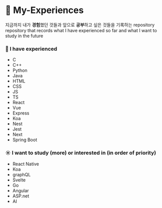 # 🧐 My-Experiences

지금까지 내가 **경험**했던 것들과 앞으로 **공부**하고 싶은 것들을 기록하는 repository  
repository that records what I have experienced so far and what I want to study in the future

### 🌙 I have experienced
- C
- C++
- Python
- Java
- HTML
- CSS
- JS
- TS
- React
- Vue
- Express
- Koa
- Nest
- Jest
- Next
- Spring Boot

### ☀️ I want to study (more) or interested in (in order of priority)
- React Native
- Koa
- graphQL
- Svelte
- Go
- Angular
- ASP.net
- AI

